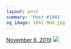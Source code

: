 ```yaml
---
layout: post
summary: 'Post #1041'
og_image: 1041-960.jpg
---
```


<p>
  <time>
    <a href="/1041">November 6, 2019</a>
  </time>
  <a href="/1041">
    <img src="{{ site.assets_url }}/1041-480.jpg" srcset="{{ site.assets_url }}/1041-240.jpg 240w, {{ site.assets_url }}/1041-480.jpg 480w, {{ site.assets_url }}/1041-720.jpg 720w, {{ site.assets_url }}/1041-960.jpg 960w" sizes="(min-width: 700px) 50vw, calc(100vw - 2rem)" />
  </a>
</p>
